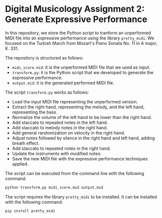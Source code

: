 # Digital Musicology Assignment 2: Generate Expressive Performance
In this repository, we store the Python script to tranform an unperformed MIDI file into an expressive performance using the library `pretty_midi`. We focused on the Turkish March from Mozart's Piano Sonata No. 11 in A major, K. 331.

The repository is structured as follows:
- `midi_score.mid`: it is the unperformed MIDI file that we used as input.
- `transform.py`: it is the Python script that we developed to generate the expressive performance.
- `output.mid`: it is the generated performed MIDI file.

The script `transform.py` works as follows:
- Load the input MIDI file representing the unperformed version.
- Extract the right hand, representing the melody, and the left hand, representing the bass.
- Normalize the volume of the left hand to be lower than the right hand.
- Add staccato to repeated notes in the left hand.
- Add staccato to melody notes in the right hand.
- Add general randomization on velocity in the right hand.
- Adjust notes followed by silence in the right hand and left hand, adding breath effect.
- Add staccato to repeated notes in the right hand.
- Update the instruments  with modified notes.
- Save the new MIDI file with the expressive performance techniques applied.

The script can be executed from the command line with the following command:
```bash
python transform.py midi_score.mid output.mid
```

The script requires the library `pretty_midi` to be installed. It can be installed with the following command:
```bash
pip install pretty_midi
```